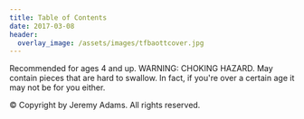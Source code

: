 ```yaml
---
title: Table of Contents
date: 2017-03-08
header:
  overlay_image: /assets/images/tfbaottcover.jpg
---
```


Recommended for ages 4 and up. WARNING: CHOKING HAZARD. May contain pieces that are hard to swallow. In fact, if you're over a certain age it may not be for you either. 

&copy; Copyright by Jeremy Adams. All rights reserved.